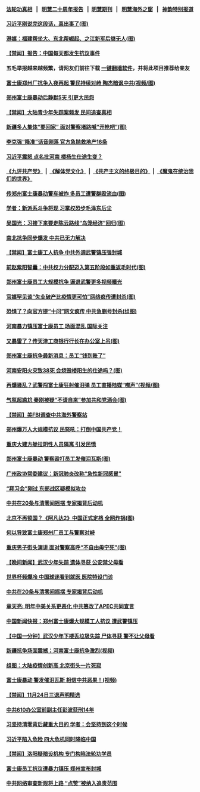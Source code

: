 #### [法轮功真相](https://github.com/gfw-breaker/truth/blob/master/README.md?t=0) &nbsp;&nbsp;|&nbsp;&nbsp; [明慧二十周年报告](https://github.com/gfw-breaker/mh-reports/blob/master/README.md?t=0) &nbsp;&nbsp;|&nbsp;&nbsp;[明慧期刊](https://github.com/gfw-breaker/mh-qikan) &nbsp;&nbsp;|&nbsp;&nbsp; [明慧海外之窗](https://github.com/gfw-breaker/mh-news/blob/master/README.md?t=0) &nbsp;&nbsp;|&nbsp;&nbsp; [神韵特别报道](https://github.com/gfw-breaker/mh-news/blob/master/shenyun.md?t=0)
#### [ 习近平刚说完这段话，真出事了(图)](https://github.com/gfw-breaker/banned-news1/blob/master/pages/p2/1022449.md)
#### [ 港媒：福建帮坐大、东北帮崛起、之江新军后继无人(图)](https://github.com/gfw-breaker/banned-news1/blob/master/pages/p2/1022506.md)
#### [ 【禁闻】报告：中国每天都发生抗议事件](https://github.com/gfw-breaker/banned-news1/blob/master/pages/prog204/a103582556.md)
#### 五毛举报越来越频繁，请网友们前往下载 [一键翻墙软件](https://github.com/gfw-breaker/ssr-accounts)，并将此项目推荐给亲友
#### [ 富士康郑州厂抗争入夜再起 警民持续对峙 陶杰暗讽中共(视频/图)](https://github.com/gfw-breaker/banned-news1/blob/master/pages/p1/1022447.md)
#### [ 郑州富士康暴动后静默5天 引更大民怨](https://github.com/gfw-breaker/banned-news1/blob/master/pages/prog204/a103582427.md)
#### [ 【禁闻】大陆青少年失踪案频发 民间追查真相](https://github.com/gfw-breaker/banned-news1/blob/master/pages/prog204/a103582559.md)
#### [ 新疆多人集体“要回家” 面对警察堵路喊“开枪吧”(图)](https://github.com/gfw-breaker/banned-news1/blob/master/pages/p1/1022493.md)
#### [ 李克强“降准”话音刚落 官方急抛救地产16条](https://github.com/gfw-breaker/banned-news1/blob/master/pages/prog204/a103582352.md)
#### [ 习近平震怒 点名批河南 楼杨生仕途生变？](https://github.com/gfw-breaker/banned-news1/blob/master/pages/prog204/a103582206.md)
#### [《九评共产党》](https://github.com/begood0513/9ping.md/blob/master/README.md) &nbsp;|&nbsp; [《解体党文化》](../../../../jtdwh.md/blob/master/README.md)  &nbsp;|&nbsp; [《共产主义的终极目的》](../../../../gczydzjmd.md/blob/master/README.md) &nbsp;|&nbsp; [《魔鬼在统治我们的世界》](../../../../mgztzwmdsj.md/blob/master/README.md) 
#### [ 传郑州富士康暴动警车被炸 多员工遭警群殴流血(图)](https://github.com/gfw-breaker/banned-news1/blob/master/pages/p1/1022427.md)
#### [ 学者：新派系斗争将现 习掌权恐步毛泽东后尘](https://github.com/gfw-breaker/banned-news1/blob/master/pages/nsc413/n13872045.md)
#### [ 吴国光：习接下来要走陈云路线“鸟笼经济”回归(图)](https://github.com/gfw-breaker/banned-news1/blob/master/pages/p2/1022401.md)
#### [ 南北抗争同步爆发 中共已无力解决](https://github.com/gfw-breaker/banned-news1/blob/master/pages/soh5/674037.md)
#### [ 【禁闻】富士康工人抗争 中共外调武警镇压强封城](https://github.com/gfw-breaker/banned-news1/blob/master/pages/prog204/a103582554.md)
#### [ 前赵紫阳智囊：中共权力分配迈入第五阶段如重返毛时代(图)](https://github.com/gfw-breaker/banned-news1/blob/master/pages/p2/1022317.md)
#### [ 郑州富士康员工大规模抗争 逼退武警更多视频曝光](https://github.com/gfw-breaker/banned-news1/blob/master/pages/prog204/a103582124.md)
#### [ 官媒罕见谈“失业破产比疫情更可怕”网络疯传遭封杀(图)](https://github.com/gfw-breaker/banned-news1/blob/master/pages/p1/1022512.md)
#### [ 恐惧了？向官方提“十问”网文疯传 中共急删号封杀(组图)](https://github.com/gfw-breaker/banned-news1/blob/master/pages/p1/1022436.md)
#### [ 河南暴力镇压富士康员工 场面混乱 国际关注](https://github.com/gfw-breaker/banned-news1/blob/master/pages/prog204/a103582211.md)
#### [ 又暴雷了？传天津工商银行行长在办公室上吊(图)](https://github.com/gfw-breaker/banned-news1/blob/master/pages/p2/1022383.md)
#### [ 郑州富士康抗争最新消息：员工“钱到账了”](https://github.com/gfw-breaker/banned-news1/blob/master/pages/prog204/a103582381.md)
#### [ 河南安阳火灾致38死 会烧毁楼阳生的仕途吗？(图)](https://github.com/gfw-breaker/banned-news1/blob/master/pages/p2/1022379.md)
#### [ 再爆骚乱？武警闯富士康狂射催泪弹 员工直播陆媒“噤声”(视频/图)](https://github.com/gfw-breaker/banned-news1/blob/master/pages/p1/1022422.md)
#### [ 气氛超尴尬 秦刚被疑“不请自来”参加共和党酒会(图)](https://github.com/gfw-breaker/banned-news1/blob/master/pages/p2/1022309.md)
#### [ 【禁闻】美FBI调查中共海外警察站](https://github.com/gfw-breaker/banned-news1/blob/master/pages/prog204/a103582552.md)
#### [ 郑州爆万人大规模抗议 民怒吼：打倒中国共产党！](https://github.com/gfw-breaker/banned-news1/blob/master/pages/soh5/674106.md)
#### [ 重庆大建方舱拉阴性人员隔离 引发民愤](https://github.com/gfw-breaker/banned-news1/blob/master/pages/prog204/a103582431.md)
#### [ 郑州富士康暴动 警察殴打员工发催泪瓦斯(图)](https://github.com/gfw-breaker/banned-news1/blob/master/pages/p1/1022396.md)
#### [ 广州政协常委建议：新冠肺炎改称“急性新冠感冒”](https://github.com/gfw-breaker/banned-news1/blob/master/pages/prog204/a103582334.md)
#### [ “拜习会”刚过 东部战区疑模拟攻台](https://github.com/gfw-breaker/banned-news1/blob/master/pages/prog204/a103582366.md)
#### [ 中共在20条与清零间摇摆 专家揭背后动机](https://github.com/gfw-breaker/banned-news1/blob/master/pages/nf4514/n13872076.md)
#### [ 北京不再锁国？《阿凡达2》中国正式定档 全网炸锅(图)](https://github.com/gfw-breaker/banned-news1/blob/master/pages/p1/1022523.md)
#### [ 何以导致富士康郑州厂员工与警察对峙](https://github.com/gfw-breaker/banned-news1/blob/master/pages/nf4514/n13871988.md)
#### [ 重庆男子街头演讲 面对警察高呼“不自由毋宁死”(图)](https://github.com/gfw-breaker/banned-news1/blob/master/pages/p1/1022525.md)
#### [ 【晚间新闻】武汉少年失踪 遗体寻获 公安禁父母看](https://github.com/gfw-breaker/banned-news1/blob/master/pages/nsc413/n13872229.md)
#### [ 世界杯频爆冷 中国球迷看到就医 医院特设门诊](https://github.com/gfw-breaker/banned-news1/blob/master/pages/prog204/a103582653.md)
#### [ 中共在20条与清零间摇摆 专家揭背后动机](https://github.com/gfw-breaker/banned-news1/blob/master/pages/nsc413/n13872076.md)
#### [ 章天亮: 明年中美关系更恶化 中共篡改了APEC共同宣言](https://github.com/gfw-breaker/banned-news1/blob/master/pages/soh5/674019.md)
#### [ 中国新闻快报：郑州富士康爆大规模工人抗议 遭武警镇压](https://github.com/gfw-breaker/banned-news1/blob/master/pages/prog204/a103582204.md)
#### [ 【中国一分钟】武汉少年下楼丢垃圾失踪 尸体寻获 警不让父母看](https://github.com/gfw-breaker/banned-news1/blob/master/pages/prog204/a103582202.md)
#### [ 新疆抗争场面震撼；河南富士康抗争激烈(视频)](https://github.com/gfw-breaker/banned-news1/blob/master/pages/p2/1022492.md)
#### [ 组图：大陆疫情创新高 北京街头一片死寂](https://github.com/gfw-breaker/banned-news1/blob/master/pages/nsc413/n13872322.md)
#### [ 富士康暴动 警发催泪瓦斯 相信中共恶果！(视频)](https://github.com/gfw-breaker/banned-news1/blob/master/pages/p2/1022484.md)
#### [ 【禁闻】11月24日三退声明精选](https://github.com/gfw-breaker/banned-news1/blob/master/pages/prog204/a103582549.md)
#### [ 中共610办公室前副主任彭波获刑14年](https://github.com/gfw-breaker/banned-news1/blob/master/pages/nsc413/n13872236.md)
#### [ 习坚持清零背后藏重大目的 学者：会坚持到这个时候](https://github.com/gfw-breaker/banned-news1/blob/master/pages/soh186/673353.md)
#### [ 习近平陷入危险 四大危机同时降临中国](https://github.com/gfw-breaker/banned-news1/blob/master/pages/soh186/673059.md)
#### [ 【禁闻】洛阳疑暗设机构 专门构陷法轮功学员](https://github.com/gfw-breaker/banned-news1/blob/master/pages/prog204/a103582569.md)
#### [ 富士康员工抗议遭暴力镇压 郑州宣布封城](https://github.com/gfw-breaker/banned-news1/blob/master/pages/prog204/a103582047.md)
#### [ 中共网络审查新规将上路 “点赞”被纳入追责范围](https://github.com/gfw-breaker/banned-news1/blob/master/pages/prog204/a103581998.md)
